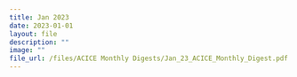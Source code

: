 ```yaml
---
title: Jan 2023
date: 2023-01-01
layout: file
description: ""
image: ""
file_url: /files/ACICE Monthly Digests/Jan_23_ACICE_Monthly_Digest.pdf
---
```


